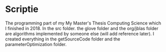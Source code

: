 # Scriptie

The programming part of my My Master's Thesis Computing Science which I finished in 2018. In the src folder. the glove folder and the org/jblas folder are algorithms implemented by someone else (will add reference later). I created everything in the getSourceCode folder and the parameterOptimization folder. 
